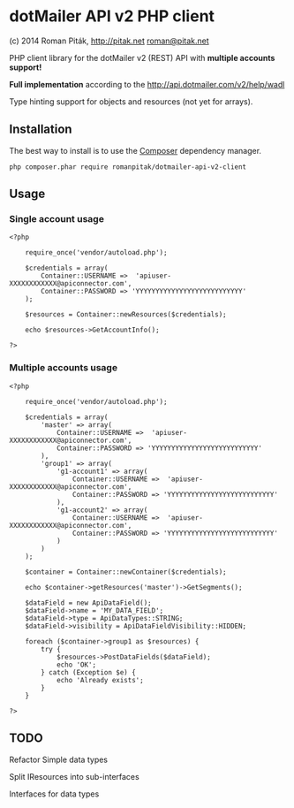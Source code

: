 # dotMailer API v2 PHP client
(c) 2014 Roman Piták, http://pitak.net <roman@pitak.net>

PHP client library for the dotMailer v2 (REST) API with **multiple accounts support!**

**Full implementation** according to the http://api.dotmailer.com/v2/help/wadl

Type hinting support for objects and resources (not yet for arrays).

## Installation
The best way to install is to use the [Composer](https://getcomposer.org/) dependency manager.

    php composer.phar require romanpitak/dotmailer-api-v2-client

## Usage
### Single account usage

	<?php

	    require_once('vendor/autoload.php');

		$credentials = array(
			Container::USERNAME =>  'apiuser-XXXXXXXXXXXX@apiconnector.com',
			Container::PASSWORD => 'YYYYYYYYYYYYYYYYYYYYYYYYYYY'
		);

		$resources = Container::newResources($credentials);

		echo $resources->GetAccountInfo();

	?>

### Multiple accounts usage

	<?php

	    require_once('vendor/autoload.php');

		$credentials = array(
			'master' => array(
				Container::USERNAME =>  'apiuser-XXXXXXXXXXXX@apiconnector.com',
				Container::PASSWORD => 'YYYYYYYYYYYYYYYYYYYYYYYYYYY'
			),
			'group1' => array(
				'g1-account1' => array(
					Container::USERNAME =>  'apiuser-XXXXXXXXXXXX@apiconnector.com',
					Container::PASSWORD => 'YYYYYYYYYYYYYYYYYYYYYYYYYYY'
				),
				'g1-account2' => array(
					Container::USERNAME =>  'apiuser-XXXXXXXXXXXX@apiconnector.com',
					Container::PASSWORD => 'YYYYYYYYYYYYYYYYYYYYYYYYYYY'
				)
			)
		);

		$container = Container::newContainer($credentials);

		echo $container->getResources('master')->GetSegments();

		$dataField = new ApiDataField();
		$dataField->name = 'MY_DATA_FIELD';
		$dataField->type = ApiDataTypes::STRING;
		$dataField->visibility = ApiDataFieldVisibility::HIDDEN;

		foreach ($container->group1 as $resources) {
			try {
				$resources->PostDataFields($dataField);
				echo 'OK';
			} catch (Exception $e) {
				echo 'Already exists';
			}
		}

	?>

TODO
----

Refactor Simple data types

Split IResources into sub-interfaces

Interfaces for data types